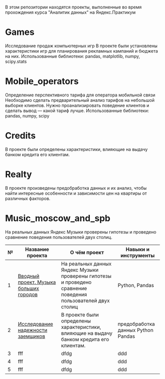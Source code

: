 В этом репозитории находятся проекты, выполненные во время прохождения курса "Аналитик данных" на Яндекс.Практикум

# Games
Исследование продаж компьютерных игр
В проекте были установлены характеристики игр для планирования рекламных кампаний и бюджета на них.
Использованные библиотеки: pandas, matplotlib, numpy, scipy.stats

# Mobile_operators
Определение перспективного тарифа для оператора мобильной связи
Необходимо сделать предварительный анализ тарифов на небольшой выборке клиентов. Нужно проанализировать поведение клиентов и сделать вывод — какой тариф лучше.
Использованные библиотеки: pandas, numpy, scipy

# Credits

В проекте были определены характеристики, влияющие на выдачу банком кредита его клиентам.

# Realty
В проекте произведены предобработка данных и их анализ, чтобы найти интересные особенности и зависимости цен на квартиры от различных факторов.

# Music_moscow_and_spb
На реальных данных Яндекс Музыки проверены гипотезы и проведено сравнение поведения пользователей двух столиц.

|№|Название проекта|О чём проект|Навыки и инструменты|
|---|---|---|---|
|1|[Вводный проект. Музыка больших городов](https://github.com/RozenkovAndrey/projects_of_yandex_practicum/tree/main/music_moscow_and_spb)|На реальных данных Яндекс Музыки проверены гипотезы и проведено сравнение поведения пользователей двух столиц|Python, Pandas|
|2|[Исследование надежности заемщиков](https://github.com/RozenkovAndrey/projects_of_yandex_practicum/blob/main/Credits/)|В проекте были определены характеристики, влияющие на выдачу банком кредита его клиентам.|предобработка данных Python Pandas|
|3|fff|dfdg|ddd|
|4|fff|dfdg|ddd|
|5|fff|dfdg|ddd|
